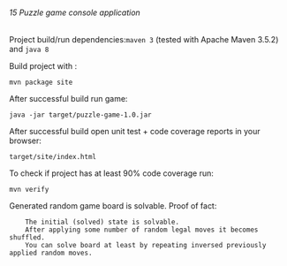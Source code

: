 ###### 15 Puzzle game console application

Project build/run dependencies:``maven 3`` (tested with Apache Maven 3.5.2) and ``java 8``

Build project with :
```
mvn package site
```

After successful build run game:
```
java -jar target/puzzle-game-1.0.jar
```

After successful build open unit test + code coverage reports in your browser:
```
target/site/index.html
```

To check if project has at least 90% code coverage run:
```
mvn verify
``` 

Generated random game board is solvable. Proof of fact:
```
    The initial (solved) state is solvable.
    After applying some number of random legal moves it becomes shuffled. 
    You can solve board at least by repeating inversed previously applied random moves.
```
